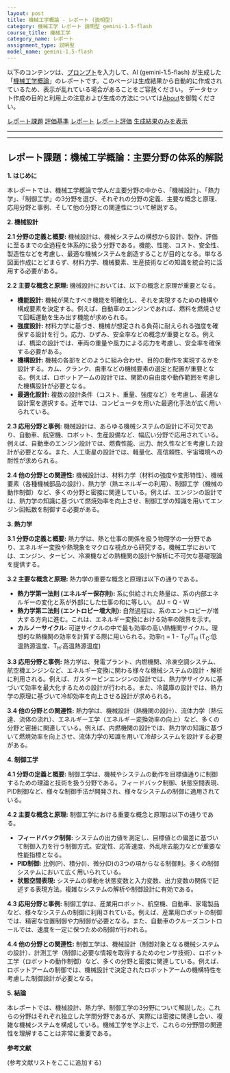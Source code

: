 ```yaml
---
layout: post
title: 機械工学概論 - レポート (説明型)
category: 機械工学 レポート 説明型 gemini-1.5-flash
course_title: 機械工学
category_name: レポート
assignment_type: 説明型
model_name: gemini-1.5-flash
---
```


以下のコンテンツは、[プロンプト](https://github.com/takedatoshiyuki/synthetic_assignments/tree/main/generated/機械工学/gemini-1.5-flash/prompt_レポート-説明型.md)を入力して、AI (gemini-1.5-flash) が生成した「[機械工学概論](/contents/機械工学/)」のレポートです。このページは生成結果から自動的に作成されているため、表示が乱れている場合があることをご容赦ください。
データセット作成の目的と利用上の注意および生成の方法については[About](/About)を御覧ください。

[レポート課題](../レポート課題-説明型)
[評価基準](../評価基準-説明型)
[レポート](../レポート-説明型)
[レポート評価](../レポート評価-説明型)
[生成結果のみを表示](https://github.com/takedatoshiyuki/synthetic_assignments/tree/main/generated/機械工学/gemini-1.5-flash/レポート-説明型.md)
  

***
***
  
## レポート課題：機械工学概論：主要分野の体系的解説

**1. はじめに**

本レポートでは、機械工学概論で学んだ主要分野の中から、「機械設計」、「熱力学」、「制御工学」の3分野を選び、それぞれの分野の定義、主要な概念と原理、応用分野と事例、そして他の分野との関連性について解説する。

**2. 機械設計**

**2.1 分野の定義と概要:** 機械設計は、機械システムの構想から設計、製作、評価に至るまでの全過程を体系的に扱う分野である。機能、性能、コスト、安全性、製造性などを考慮し、最適な機械システムを創造することが目的となる。単なる図面作成にとどまらず、材料力学、機械要素、生産技術などの知識を統合的に活用する必要がある。

**2.2 主要な概念と原理:** 機械設計においては、以下の概念と原理が重要となる。

* **機能設計:** 機械が果たすべき機能を明確化し、それを実現するための機構や構成要素を決定する。例えば、自動車のエンジンであれば、燃料を燃焼させて回転運動を生み出す機能が求められる。
* **強度設計:** 材料力学に基づき、機械が想定される負荷に耐えられる強度を確保する設計を行う。応力、ひずみ、安全率などの概念が重要となる。例えば、橋梁の設計では、車両の重量や風力による応力を考慮し、安全率を確保する必要がある。
* **機構設計:** 機械の各部をどのように組み合わせ、目的の動作を実現するかを設計する。カム、クランク、歯車などの機械要素の選定と配置が重要となる。例えば、ロボットアームの設計では、関節の自由度や動作範囲を考慮した機構設計が必要となる。
* **最適化設計:** 複数の設計条件（コスト、重量、強度など）を考慮し、最適な設計案を選択する。近年では、コンピュータを用いた最適化手法が広く用いられている。

**2.3 応用分野と事例:** 機械設計は、あらゆる機械システムの設計に不可欠であり、自動車、航空機、ロボット、生産設備など、幅広い分野で応用されている。例えば、自動車のエンジン設計では、燃費性能、出力、耐久性などを考慮した設計が必要となる。また、人工衛星の設計では、軽量化、高信頼性、宇宙環境への耐性が求められる。

**2.4 他の分野との関連性:** 機械設計は、材料力学（材料の強度や変形特性）、機械要素（各種機械部品の設計）、熱力学（熱エネルギーの利用）、制御工学（機械の動作制御）など、多くの分野と密接に関連している。例えば、エンジンの設計では、熱力学の知識に基づいて燃焼効率を向上させ、制御工学の知識を用いてエンジン回転数を制御する必要がある。


**3. 熱力学**

**3.1 分野の定義と概要:** 熱力学は、熱と仕事の関係を扱う物理学の一分野であり、エネルギー変換や熱現象をマクロな視点から研究する。機械工学においては、エンジン、タービン、冷凍機などの熱機関の設計や解析に不可欠な基礎理論を提供する。

**3.2 主要な概念と原理:** 熱力学の重要な概念と原理は以下の通りである。

* **熱力学第一法則 (エネルギー保存則):** 系に供給された熱量は、系の内部エネルギーの変化と系が外部にした仕事の和に等しい。  ΔU = Q - W
* **熱力学第二法則 (エントロピー増大則):** 自然過程は、系のエントロピーが増大する方向に進む。これは、エネルギー変換における効率の限界を示す。
* **カルノーサイクル:** 可逆サイクルの中で最も効率の高い熱機関サイクル。理想的な熱機関の効率を計算する際に用いられる。効率η = 1 - T<sub>C</sub>/T<sub>H</sub> (T<sub>C</sub>:低温熱源温度、T<sub>H</sub>:高温熱源温度)

**3.3 応用分野と事例:** 熱力学は、発電プラント、内燃機関、冷凍空調システム、航空機エンジンなど、エネルギー変換に関わる様々な機械システムの設計・解析に利用される。例えば、ガスタービンエンジンの設計では、熱力学サイクルに基づいて効率を最大化するための設計が行われる。また、冷蔵庫の設計では、熱力学の原理に基づいて冷却効率を向上させる設計が求められる。

**3.4 他の分野との関連性:** 熱力学は、機械設計（熱機関の設計）、流体力学（熱伝達、流体の流れ）、エネルギー工学（エネルギー変換効率の向上）など、多くの分野と密接に関連している。例えば、内燃機関の設計では、熱力学の知識に基づいて燃焼効率を向上させ、流体力学の知識を用いて冷却システムを設計する必要がある。


**4. 制御工学**

**4.1 分野の定義と概要:** 制御工学は、機械やシステムの動作を目標値通りに制御するための理論と技術を扱う分野である。フィードバック制御、状態空間表現、PID制御など、様々な制御手法が開発され、様々なシステムの制御に適用されている。

**4.2 主要な概念と原理:** 制御工学における重要な概念と原理は以下の通りである。

* **フィードバック制御:** システムの出力値を測定し、目標値との偏差に基づいて制御入力を行う制御方式。安定性、応答速度、外乱除去能力などが重要な性能指標となる。
* **PID制御:** 比例(P)、積分(I)、微分(D)の3つの項からなる制御則。多くの制御システムにおいて広く用いられている。
* **状態空間表現:** システムの挙動を状態変数と入力変数、出力変数の関係で記述する表現方法。複雑なシステムの解析や制御設計に有効である。

**4.3 応用分野と事例:** 制御工学は、産業用ロボット、航空機、自動車、家電製品など、様々なシステムの制御に利用されている。例えば、産業用ロボットの制御では、精密な位置制御や力制御が必要となる。また、自動車のクルーズコントロールでは、速度を一定に保つための制御が行われる。

**4.4 他の分野との関連性:** 制御工学は、機械設計（制御対象となる機械システムの設計）、計測工学（制御に必要な情報を取得するためのセンサ技術）、ロボット工学（ロボットの動作制御）など、多くの分野と密接に関連している。例えば、ロボットアームの制御では、機械設計で決定されたロボットアームの機構特性を考慮した制御設計が必要となる。


**5. 結論**

本レポートでは、機械設計、熱力学、制御工学の3分野について解説した。これらの分野はそれぞれ独立した学問分野であるが、実際には密接に関連し合い、複雑な機械システムを構成している。機械工学を学ぶ上で、これらの分野間の関連性を理解することは非常に重要である。


**参考文献**

(参考文献リストをここに追加する)
